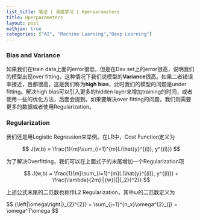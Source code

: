 ```yaml
---
list_title: 笔记 | 深度学习 | Hperparameters
title: Hperparameters
layout: post
mathjax: true
categories: ["AI", "Machine Learning","Deep Learning"]
---
```


### Bias and Variance

如果我们在train data上面的error很低，但是在Dev set上的error很高，说明我们的模型出现over fitting，这种情况下我们说模型的**Variance**很高。如果二者错误率接近，且都很高，这是我们称为**high bias**，此时我们的模型的问题是under fitting。解决high bias可以引入更多的hidden layer来增加training的时间，或者使用一些的优化方法，后面会提到。如果要解决over fitting的问题，我们则需要更多的数据或者使用Regularization。

### Regularization

我们还是用Logistic Regression来举例。在LR中，Cost Function定义为

$$
J(w,b) = \frac{1}{m}\sum_{i=1}^{m}L(\hat{y}^{(i)}, y^{(i)})
$$

为了解决Overfitting，我们可以在上面式子的末尾增加一个Regularization项

$$
J(w,b) = \frac{1}{m}\sum_{i=1}^{m}L(\hat{y}^{(i)}, y^{(i)}) + \frac{\lambda}{2m}||{w}|{|{_2}{^2}}
$$

上述公式末尾的二范数也称作L2 Regularization，其中$\omega$的二范数定义为

$$
{\left\|\omega\right\|}\_{2}^{2}} = \sum_{j=1}^{n_x}\omega^{2}_{j} = \omega^T\omega
$$


